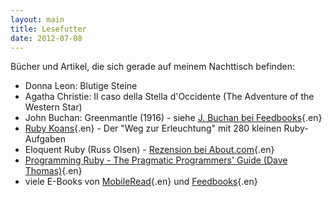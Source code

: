 ```yaml
---
layout: main
title: Lesefutter
date: 2012-07-08
---
```


Bücher und Artikel, die sich gerade auf meinem Nachttisch befinden:

- Donna Leon: Blutige Steine
- Agatha Christie: Il caso della Stella d'Occidente (The Adventure of the Western Star)
- John Buchan: Greenmantle (1916) - siehe [J. Buchan bei Feedbooks](http://de.feedbooks.com/author/17){.en}
- [Ruby Koans](http://rubykoans.com/){.en} - Der "Weg zur Erleuchtung" mit 280 kleinen Ruby-Aufgaben
- Eloquent Ruby (Russ Olsen) - [Rezension bei About.com](http://ruby.about.com/od/reviewsevents/gr/Eloquent-Ruby-By-Russ-Olsen.htm){.en}
- [Programming Ruby - The Pragmatic Programmers' Guide (Dave Thomas)](http://pragprog.com/book/ruby3/programming-ruby-1-9){.en}
- viele E-Books von [MobileRead](http://www.mobileread.com/){.en} und [Feedbooks](http://www.feedbooks.com/){.en}
